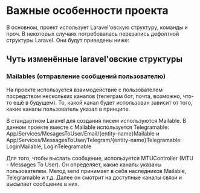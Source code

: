 # Важные особенности проекта

В основном, проект использует Laravel'овскую структуру, команды и проч.
В некоторых случаях потребовалась перезапись дефолтной структуры Laravel. Они будут приведены ниже:

## Чуть изменённые laravel'овские структуры

### Mailables (отправление сообщений пользователю)

На проекте используется взаимодействие с пользователем посредством нескольких каналов (телеграм бот, почта, возможно, что-то ещё в будущем). То, какой канал будет использован зависит от того, какие каналы пользователь указал в принципе.

В стандартном Laravel для создания писем используются Mailable.
В данном проекте вместе с Mailable используется Telegramable:
App/Services/MesagesToUser/Email/{entity-name}Mailable
и App/Services/MessagesToUser/Telegram/{entity-name}Telegramable: LoginMailable, LoginTelegramable

Для того, чтобы выслать сообщение, используется MTUController (MTU - Messages To User). Он определяет, какие каналы указаны пользователем. Метод send принимает в себя наследников Mailable, Telegramable и т.д. Далее он смотрит на доступные каналы связи и высылает сообщение в них.
